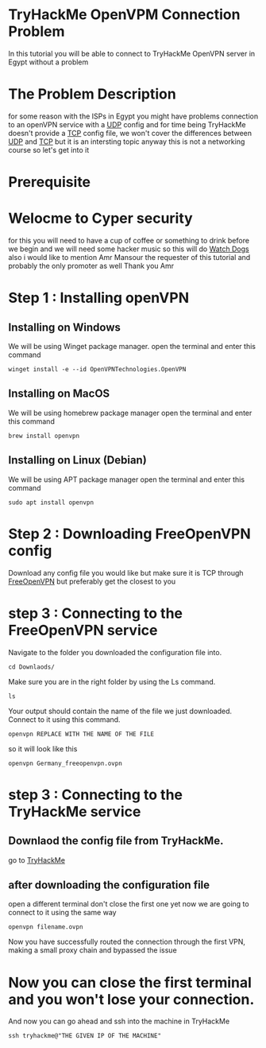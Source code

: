 # TryHackMe OpenVPM Connection Problem
In this tutorial you will be able to connect to TryHackMe OpenVPN server in Egypt without a problem
# The Problem Description
for some reason with the ISPs in Egypt you might have problems connection to an openVPN service with a [UDP](https://www.freecodecamp.org/news/tcp-vs-udp/) config
and for time being TryHackMe doesn't provide a [TCP](https://www.freecodecamp.org/news/tcp-vs-udp/) config file, we won't cover the differences between [UDP](https://www.freecodecamp.org/news/tcp-vs-udp/) and [TCP](https://www.freecodecamp.org/news/tcp-vs-udp/)
but it is an intersting topic anyway this is not a networking course so let's get into it
# Prerequisite
# Welocme to Cyper security 
for this you will need to have a cup of coffee or something to drink before we begin
and we will need some hacker music so this will do [Watch Dogs](https://www.youtube.com/watch?v=OBRdjjRTt6c)
also i would like to mention Amr Mansour the requester of this tutorial and probably the only promoter as well
Thank you Amr
# Step 1 : Installing openVPN
## Installing on Windows
We will be using Winget package manager. open the terminal and enter this command 
    
    winget install -e --id OpenVPNTechnologies.OpenVPN
## Installing on MacOS
We will be using homebrew package manager open the terminal and enter this command 
    
    brew install openvpn
## Installing on Linux (Debian)
We will be using APT package manager open the terminal and enter this command 
    
    sudo apt install openvpn
# Step 2 : Downloading FreeOpenVPN config
Download any config file you would like but make sure it is TCP
through [FreeOpenVPN](https://www.freeopenvpn.org/) but preferably get the closest to you
# step 3 : Connecting to the FreeOpenVPN service
Navigate to the folder you downloaded the configuration file into.
    
    cd Downlaods/
Make sure you are in the right folder by using the Ls command.

    ls
Your output should contain the name of the file we just downloaded.
Connect to it using this command.

    openvpn REPLACE WITH THE NAME OF THE FILE
so it will look like this

    openvpn Germany_freeopenvpn.ovpn

# step 3 : Connecting to the TryHackMe service
## Downlaod the config file from TryHackMe.
go to [TryHackMe](https://tryhackme.com/)
## after downloading the configuration file
open a different terminal don't close the first one yet
now we are going to connect to it using the same way

    openvpn filename.ovpn
Now you have successfully routed the connection through the first VPN, making a small proxy chain and bypassed the issue
# Now you can close the first terminal and you won't lose your connection.
And now you can go ahead and ssh into the machine in TryHackMe 

    ssh tryhackme@"THE GIVEN IP OF THE MACHINE"


